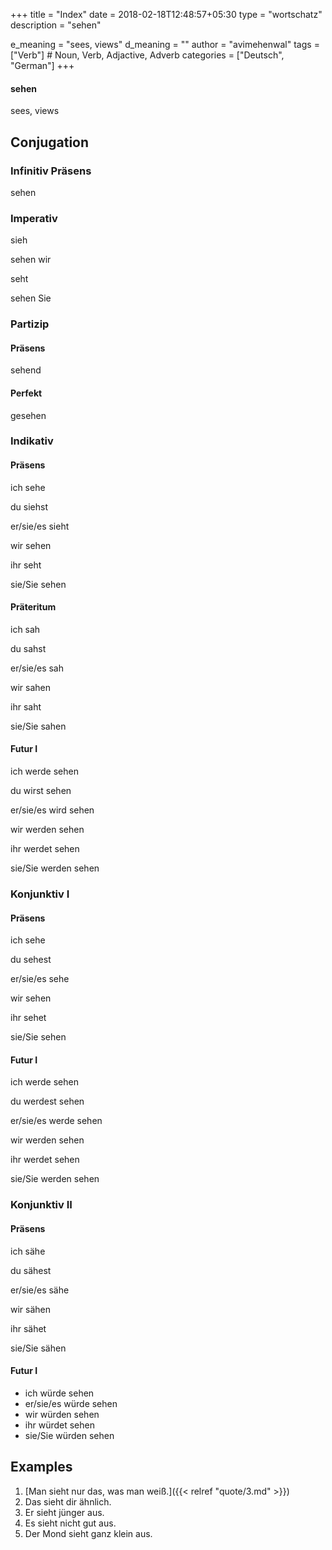 +++
title        = "Index"
date         = 2018-02-18T12:48:57+05:30
type         = "wortschatz"
description  = "sehen"

e_meaning    = "sees, views"
d_meaning    = ""
author       = "avimehenwal"
tags         = ["Verb"]                     # Noun, Verb, Adjactive, Adverb
categories   = ["Deutsch", "German"]
+++

#### sehen
sees, views

## Conjugation
### Infinitiv Präsens
sehen

### Imperativ
sieh

sehen wir

seht

sehen Sie

### Partizip

#### Präsens

sehend

#### Perfekt

gesehen

### Indikativ

#### Präsens

ich sehe

du siehst

er/sie/es sieht

wir sehen

ihr seht

sie/Sie sehen

#### Präteritum

ich sah

du sahst

er/sie/es sah

wir sahen

ihr saht

sie/Sie sahen

#### Futur I

ich werde sehen

du wirst sehen

er/sie/es wird sehen

wir werden sehen

ihr werdet sehen

sie/Sie werden sehen

### Konjunktiv I

#### Präsens

ich sehe

du sehest

er/sie/es sehe

wir sehen

ihr sehet

sie/Sie sehen

#### Futur I

ich werde sehen

du werdest sehen

er/sie/es werde sehen

wir werden sehen

ihr werdet sehen

sie/Sie werden sehen



### Konjunktiv II

#### Präsens

ich sähe

du sähest

er/sie/es sähe

wir sähen

ihr sähet

sie/Sie sähen

#### Futur I
- ich würde sehen
- er/sie/es würde sehen
- wir würden sehen
- ihr würdet sehen
- sie/Sie würden sehen

## Examples
1. [Man sieht nur das, was man weiß.]({{< relref "quote/3.md" >}})
2. Das sieht dir ähnlich.
3. Er sieht jünger aus.
4. Es sieht nicht gut aus.
5. Der Mond sieht ganz klein aus.
